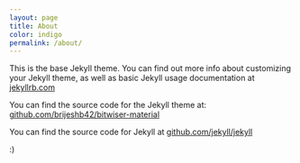 ```yaml
---
layout: page
title: About
color: indigo
permalink: /about/
---
```


This is the base Jekyll theme. You can find out more info about customizing your Jekyll theme, as well as basic Jekyll usage documentation at [jekyllrb.com](http://jekyllrb.com/)

You can find the source code for the Jekyll theme at: [github.com/brijeshb42/bitwiser-material](github.com/brijeshb42/bitwiser-material)

You can find the source code for Jekyll at [github.com/jekyll/jekyll](https://github.com/jekyll/jekyll)


:)